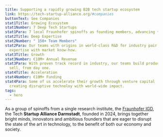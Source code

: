 ```yaml
---
title: Supporting a rapidly growing B2B tech startup ecosystem
link: https://tech-startup-alliance.org/#companies
buttonText: See Companies
stat1Title: Growing Ecosystem
stat1Number: 7 Deep Tech Startups
stat1Para: 7 local Fraunhofer spinoffs as founding members, advancing the local ecosystem.
stat2Title: Deep Expertise
stat2Number: " 150+ Team Members"
stat2Para: Our teams with origins in world-class R&D for industry pair deep tech
  expertise with market know-how.
stat3Title: Growth
stat3Number: €10M+ Annual Revenue
stat3Para: With proven track record in industry, our teams build products that
  sell, from day one.
stat4Title: Acceleration
stat4Number: €10M+ Funding
stat4Para: Some of us accelerate their growth through venture capital  -
  creating disruptive technoloy with world-wide impact.
tags:
  - hero
---
```

As a group of spinoffs from a single research institute, the [Fraunhofer IGD](https://www.igd.fraunhofer.de/en.html), the Tech **Startup Alliance Darmstadt**, founded in 2024, brings together bright minds, innovators and ambitious founders that are eager to disrupt the state of the art in technology, to the benefit of both our economy and society.

